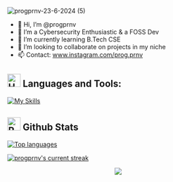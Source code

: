 ![progprnv-23-6-2024 (5)](https://github.com/progprnv/progprnv/assets/145828371/4d264658-3b64-45a8-9333-b14f0ecde349)


- 👋 Hi, I’m @progprnv
- 👀 I’m a Cybersecurity Enthusiastic & a FOSS Dev
- 🌱 I’m currently learning B.Tech CSE
- 💞️ I’m looking to collaborate on projects in my niche
- 📫 Contact: www.instagram.com/prog.prnv

## <img src="https://raw.githubusercontent.com/Tarikul-Islam-Anik/Animated-Fluent-Emojis/master/Emojis/Objects/Hammer%20and%20Wrench.png" alt="Hammer and Wrench" width="30" height="30" /> **Languages and Tools:**  
[![My Skills](https://skillicons.dev/icons?i=c,c++,html,css,js,python,kali-linux&perline=13)](#)

## <img src="https://raw.githubusercontent.com/Tarikul-Islam-Anik/Animated-Fluent-Emojis/master/Emojis/Travel%20and%20places/Rocket.png" alt="Rocket" width="30" height="30" /> Github Stats 

 
[![Top languages](https://github-readme-mwendwa.vercel.app/api/top-langs/?username=progprnv&layout=compact&count_private=true&theme=blue-green&title_color=00b3ff)](#)

[![progprnv's current streak](https://streak-stats.demolab.com/?user=progprnv&count_private=true&theme=blue-green&title_color=00b3ff)](#)


<p align="center">
     <img src="https://capsule-render.vercel.app/api?type=waving&color=gradient&height=100&section=footer"/>
</p>
<!---
progprnv/progprnv is a ✨ special ✨ repository because its `README.md` (this file) appears on your GitHub profile.
You can click the Preview link to take a look at your changes.
--->
